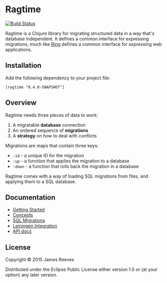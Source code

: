 # Ragtime

[![Build Status](https://travis-ci.org/weavejester/ragtime.svg?branch=master)](https://travis-ci.org/weavejester/ragtime)

Ragtime is a Clojure library for migrating structured data in a way
that's database independent. It defines a common interface for
expressing migrations, much like [Ring][] defines a common interface
for expressing web applications.

[ring]: https://github.com/ring-clojure/ring

## Installation

Add the following dependency to your project file:

    [ragtime "0.4.0-SNAPSHOT"]

## Overview

Ragtime needs three pieces of data to work:

1. A migratable **database** connection
2. An ordered sequence of **migrations**
3. A **strategy** on how to deal with conflicts

Migrations are maps that contain three keys:

* `:id`   - a unique ID for the migration
* `:up`   - a function that applies the migration to a database
* `:down` - a function that rolls back the migration in a database

Ragtime comes with a way of loading SQL migrations from files, and
applying them to a SQL database.

## Documentation

* [Getting Started](https://github.com/weavejester/ragtime/wiki/Getting-Started)
* [Concepts](https://github.com/weavejester/ragtime/wiki/Concepts)
* [SQL Migrations](https://github.com/weavejester/ragtime/wiki/SQL-Migrations)
* [Leiningen Integration](https://github.com/weavejester/ragtime/wiki/Leiningen-Integration)
* [API docs](http://weavejester.github.io/ragtime)

## License

Copyright © 2015 James Reeves

Distributed under the Eclipse Public License either version 1.0 or (at
your option) any later version.

